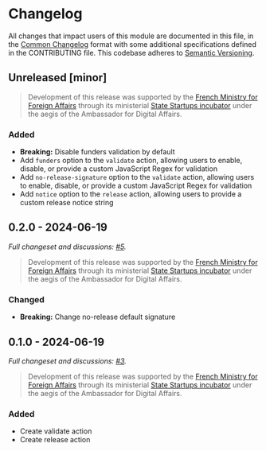 # Changelog

All changes that impact users of this module are documented in this file, in the [Common Changelog](https://common-changelog.org) format with some additional specifications defined in the CONTRIBUTING file. This codebase adheres to [Semantic Versioning](https://semver.org/spec/v2.0.0.html).

## Unreleased [minor]

> Development of this release was supported by the [French Ministry for Foreign Affairs](https://www.diplomatie.gouv.fr/fr/politique-etrangere-de-la-france/diplomatie-numerique/) through its ministerial [State Startups incubator](https://beta.gouv.fr/startups/open-terms-archive.html) under the aegis of the Ambassador for Digital Affairs.

### Added

- **Breaking:** Disable funders validation by default
- Add `funders` option to the `validate` action, allowing users to enable, disable, or provide a custom JavaScript Regex for validation
- Add `no-release-signature` option to the `validate` action, allowing users to enable, disable, or provide a custom JavaScript Regex for validation
- Add `notice` option to the `release` action, allowing users to provide a custom release notice string

## 0.2.0 - 2024-06-19

_Full changeset and discussions: [#5](https://github.com/OpenTermsArchive/changelog-action/pull/5)._

> Development of this release was supported by the [French Ministry for Foreign Affairs](https://www.diplomatie.gouv.fr/fr/politique-etrangere-de-la-france/diplomatie-numerique/) through its ministerial [State Startups incubator](https://beta.gouv.fr/startups/open-terms-archive.html) under the aegis of the Ambassador for Digital Affairs.

### Changed

- **Breaking:** Change no-release default signature

## 0.1.0 - 2024-06-19

_Full changeset and discussions: [#3](https://github.com/OpenTermsArchive/changelog-action/pull/3)._

> Development of this release was supported by the [French Ministry for Foreign Affairs](https://www.diplomatie.gouv.fr/fr/politique-etrangere-de-la-france/diplomatie-numerique/) through its ministerial [State Startups incubator](https://beta.gouv.fr/startups/open-terms-archive.html) under the aegis of the Ambassador for Digital Affairs.

### Added

- Create validate action
- Create release action
